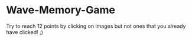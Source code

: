 # Wave-Memory-Game
Try to reach 12 points by clicking on images but not ones that you already have clicked! ;)
